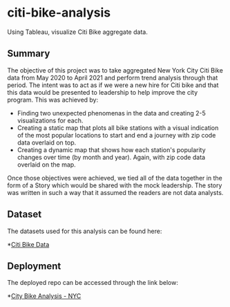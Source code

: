 # citi-bike-analysis
Using Tableau, visualize Citi Bike aggregate data.

## Summary
The objective of this project was to take aggregated New York City Citi Bike data from May 2020 to April 2021 and perform trend analysis through that period. The intent was to act as if we were a new hire for Citi bike and that this data would be presented to leadership to help improve the city program. This was achieved by:

* Finding two unexpected phenomenas in the data and creating 2-5 visualizations for each.
* Creating a static map that plots all bike stations with a visual indication of the most popular locations to start and end a journey with zip code data overlaid on top.
* Creating a dynamic map that shows how each station's popularity changes over time (by month and year). Again, with zip code data overlaid on the map.

Once those objectives were achieved, we tied all of the data together in the form of a Story which would be shared with the mock leadership. The story was written in such a way that it assumed the readers are not data analysts.

## Dataset
The datasets used for this analysis can be found here:

*[Citi Bike Data](https://www.citibikenyc.com/system-data)

## Deployment
The deployed repo can be accessed through the link below:

*[City Bike Analysis - NYC](https://chrispope12391.github.io/citi-bike-analysis/)
